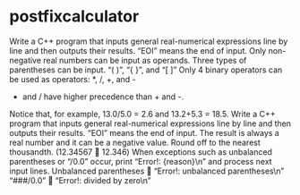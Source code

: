 # postfixcalculator

Write a C++ program that inputs general real-numerical expressions line by line and then outputs their results. “EOI” means the end of input.
Only non-negative real numbers can be input as operands.
Three types of parentheses can be input.
“( )”, “{ }”, and “[ ]”
Only 4 binary operators can be used as operators:
*, /, +, and -
* and / have higher precedence than + and -.

Notice that, for example, 13.0/5.0 = 2.6 and 13.2+5.3 = 18.5.
Write a C++ program that inputs general real-numerical expressions line by line and then outputs their results. “EOI” means the end of input.
The result is always a real number and it can be a negative value.
Round off to the nearest thousandth. (12.34567  12.346) 
When exceptions such as unbalanced parentheses or “/0.0” occur, print “Error!: {reason}\n” and process next input lines.
Unbalanced parentheses  “Error!: unbalanced parentheses\n”
“###/0.0”  “Error!: divided by zero\n”
